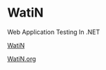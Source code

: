 WatiN
=====

Web Application Testing In .NET


<a href="http://watin.github.io" target="_blank">WatiN</a>

<a href="http://watin.org" target="_blank">WatiN.org</a>


